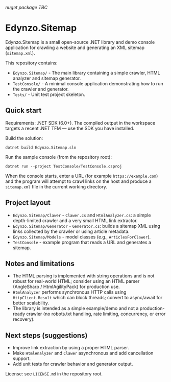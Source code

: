*nuget package TBC*

# Edynzo.Sitemap

Edynzo.Sitemap is a small open-source .NET library and demo console application for crawling a website and generating an XML sitemap (`sitemap.xml`).

This repository contains:

- `Edynzo.Sitemap/` - The main library containing a simple crawler, HTML analyzer and sitemap generator.
- `TestConsole/` - A minimal console application demonstrating how to run the crawler and generator.
- `Tests/` - Unit test project skeleton.

## Quick start

Requirements: .NET SDK (6.0+). The compiled output in the workspace targets a recent .NET TFM — use the SDK you have installed.

Build the solution:

	dotnet build Edynzo.Sitemap.sln

Run the sample console (from the repository root):

	dotnet run --project TestConsole/TestConsole.csproj

When the console starts, enter a URL (for example `https://example.com`) and the program will attempt to crawl links on the host and produce a `sitemap.xml` file in the current working directory.

## Project layout

- `Edynzo.Sitemap/Clawer` - `Clawer.cs` and `HtmlAnalyzer.cs`: a simple depth-limited crawler and a very small HTML link extractor.
- `Edynzo.Sitemap/Generator` - `Generator.cs`: builds a sitemap XML using links collected by the crawler or using article metadata.
- `Edynzo.Sitemap/Models` - model classes (e.g., `ArticlesForClawer`).
- `TestConsole` - example program that reads a URL and generates a sitemap.

## Notes and limitations

- The HTML parsing is implemented with string operations and is not robust for real-world HTML; consider using an HTML parser (AngleSharp / HtmlAgilityPack) for production use.
- `HtmlAnalyzer` performs synchronous HTTP calls using `HttpClient.Result` which can block threads; convert to async/await for better scalability.
- The library is intended as a simple example/demo and not a production-ready crawler (no robots.txt handling, rate limiting, concurrency, or error recovery).

## Next steps (suggestions)

- Improve link extraction by using a proper HTML parser.
- Make `HtmlAnalyzer` and `Clawer` asynchronous and add cancellation support.
- Add unit tests for crawler behavior and generator output.

License: see `LICENSE.md` in the repository root.
